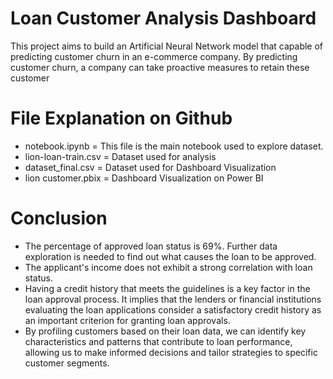 # Loan Customer Analysis Dashboard
This project aims to build an Artificial Neural Network model that capable of predicting customer churn in an e-commerce company. By predicting customer churn, a company can take proactive measures to retain these customer

# File Explanation on Github
- notebook.ipynb = This file is the main notebook used to explore dataset.
- lion-loan-train.csv = Dataset used for analysis
- dataset_final.csv = Dataset used for Dashboard Visualization
- lion customer.pbix = Dashboard Visualization on Power BI

# Conclusion
- The percentage of approved loan status is 69%. Further data exploration is needed to find out what causes the loan to be approved.
- The applicant's income does not exhibit a strong correlation with loan status.
- Having a credit history that meets the guidelines is a key factor in the loan approval process. It implies that the lenders or financial institutions evaluating the loan applications consider a satisfactory credit history as an important criterion for granting loan approvals.
- By profiling customers based on their loan data, we can identify key characteristics and patterns that contribute to loan performance, allowing us to make informed decisions and tailor strategies to specific customer segments.
